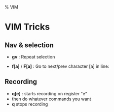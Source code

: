 % VIM

# VIM Tricks

## Nav & selection

- **gv** : Repeat selection

- **f[a]** / **F[a]** : Go to next/prev character [a] in line:

## Recording

- **q[e]** : starts recording on register "e"
- then do whatever commands you want
- **q** stops recording
